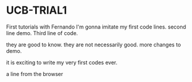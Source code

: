 # UCB-TRIAL1
First tutorials with Fernando
I'm gonna imitate my first code lines.
 second line demo.
 Third line of code.

they are good to know.
they are not necessarily good.
more changes to demo.

it is exciting to write my very first codes ever.

a line from the browser
